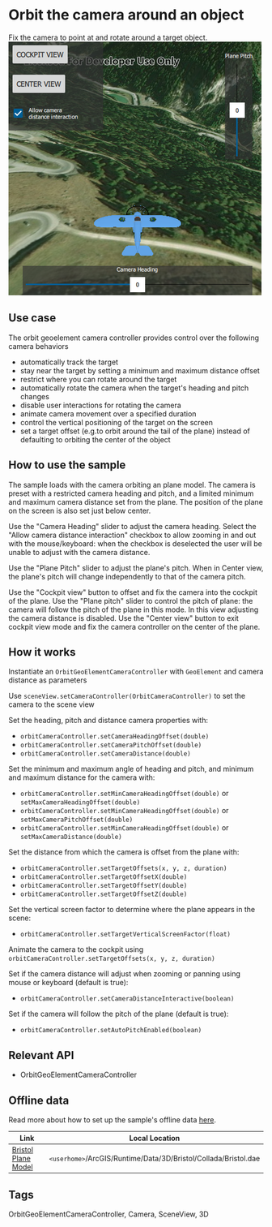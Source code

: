 # Orbit the camera around an object

Fix the camera to point at and rotate around a target object.
![](screenshot.png)

## Use case
The orbit geoelement camera controller provides control over the following camera behaviors
 - automatically track the target
 - stay near the target by setting a minimum and maximum distance offset
 - restrict where you can rotate around the target
 - automatically rotate the camera when the target's heading and pitch changes
 - disable user interactions for rotating the camera
 - animate camera movement over a specified duration
 - control the vertical positioning of the target on the screen
 - set a target offset (e.g.to orbit around the tail of the plane) instead of defaulting to orbiting the center of the object

## How to use the sample
The sample loads with the camera orbiting an plane model. The camera is preset with a restricted camera heading and pitch, and a limited minimum and maximum camera distance set from the plane. The position of the plane on the screen is also set just below center.  

Use the "Camera Heading" slider to adjust the camera heading. Select the "Allow camera distance interaction" checkbox to allow zooming in and out with the mouse/keyboard: when the checkbox is deselected the user will be unable to adjust with the camera distance.  

Use the "Plane Pitch" slider to adjust the plane's pitch. When in Center view, the plane's pitch will change independently to that of the camera pitch.  

Use the "Cockpit view" button to offset and fix the camera into the cockpit of the plane. Use the "Plane pitch" slider to control the pitch of plane: the camera will follow the pitch of the plane in this mode. In this view adjusting the camera distance is disabled. Use the "Center view" button to exit cockpit view mode and fix the camera controller on the center of the plane.  
## How it works
Instantiate an `OrbitGeoElementCameraController` with `GeoElement` and camera distance as parameters  

Use `sceneView.setCameraController(OrbitCameraController)` to set the camera to the scene view  

Set the heading, pitch and distance camera properties with:
 - `orbitCameraController.setCameraHeadingOffset(double)`
 - `orbitCameraController.setCameraPitchOffset(double)`
 - `orbitCameraController.setCameraDistance(double)`

Set the minimum and maximum angle of heading and pitch, and minimum and maximum distance for the camera with:
 - `orbitCameraController.setMinCameraHeadingOffset(double)` or `setMaxCameraHeadingOffset(double)`
 - `orbitCameraController.setMinCameraHeadingOffset(double)` or `setMaxCameraPitchOffset(double)`
 - `orbitCameraController.setMinCameraHeadingOffset(double)` or `setMaxCameraDistance(double)`

Set the distance from which the camera is offset from the plane with:
 - `orbitCameraController.setTargetOffsets(x, y, z, duration)`
 - `orbitCameraController.setTargetOffsetX(double)`
 - `orbitCameraController.setTargetOffsetY(double)`
 - `orbitCameraController.setTargetOffsetZ(double)`

Set the vertical screen factor to determine where the plane appears in the scene:
 - `orbitCameraController.setTargetVerticalScreenFactor(float)`

Animate the camera to the cockpit using `orbitCameraController.setTargetOffsets(x, y, z, duration)`  

Set if the camera distance will adjust when zooming or panning using mouse or keyboard (default is true):
 - `orbitCameraController.setCameraDistanceInteractive(boolean)`

Set if the camera will follow the pitch of the plane (default is true):
 - `orbitCameraController.setAutoPitchEnabled(boolean)`

## Relevant API
 - OrbitGeoElementCameraController

## Offline data
Read more about how to set up the sample's offline data [here](http://links.esri.com/ArcGISRuntimeQtSamples).

Link | Local Location
---------|-------|
|[Bristol Plane Model](https://www.arcgis.com/home/item.html?id=681d6f7694644709a7c830ec57a2d72b)| `<userhome>`/ArcGIS/Runtime/Data/3D/Bristol/Collada/Bristol.dae |

## Tags
OrbitGeoElementCameraController, Camera, SceneView, 3D

